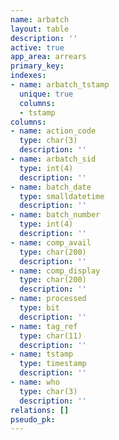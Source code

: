 ```yaml
---
name: arbatch
layout: table
description: ''
active: true
app_area: arrears
primary_key: 
indexes:
- name: arbatch_tstamp
  unique: true
  columns:
  - tstamp
columns:
- name: action_code
  type: char(3)
  description: ''
- name: arbatch_sid
  type: int(4)
  description: ''
- name: batch_date
  type: smalldatetime
  description: ''
- name: batch_number
  type: int(4)
  description: ''
- name: comp_avail
  type: char(200)
  description: ''
- name: comp_display
  type: char(200)
  description: ''
- name: processed
  type: bit
  description: ''
- name: tag_ref
  type: char(11)
  description: ''
- name: tstamp
  type: timestamp
  description: ''
- name: who
  type: char(3)
  description: ''
relations: []
pseudo_pk: 
---
```


